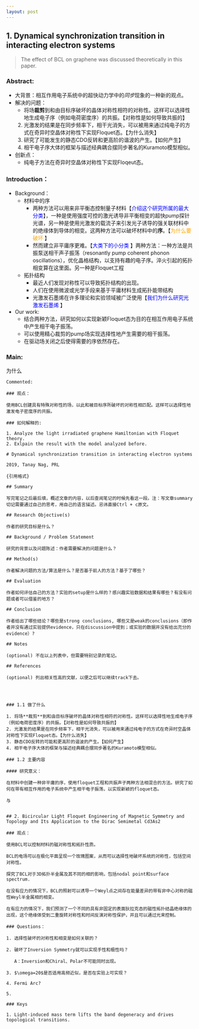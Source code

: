 ```yaml
---
layout: post
---
```


## 1. Dynamical synchronization transition in interacting electron systems

> The effect of BCL on graphene was discussed theoretically in this paper.

### Abstract:

- 大背景：相互作用电子系统中的超快动力学中的*同步*现象的一种新的观点。
- 解决的问题：
  - 将场**裁剪**到和由目标序破坏的晶体对称性相符的对称性。这样可以选择性地生成电子序（例如电荷密度序）的共振。【对称性是如何导致共振的】
  2. 光激发的结果是在同步频率下，相干光消失，可以被用来通过纯电子的方式在奇异时空晶体对称性下实现Floquet态。【为什么消失】
  3. 研究了可能发生的静态CDO反转和更高阶的谐波的产生。【如何产生】
  4. 相干电子序大体的框架与描述经典耦合摆同步著名的Kuramoto模型相似。
- 创新点：
  - 纯电子方法在奇异时空晶体对称性下实现Floqeut态。

### Introduction：

- Background：
  - 材料中的序
    - 两种方法可以用来非平衡态控制量子材料【<font color=blue>介绍这个研究所属的最大分类</font>】，一种是使用强度可控的激光诱导非平衡相变的超快pump探针光谱，另一种是使用光激发的载流子来引发光子诱导的强关联材料中的绝缘体到导体的相变。这两种方法可以破坏材料中的**序**。【<font color=orange>为什么要破坏</font> 】
    - 然而建立非平庸序更难。【<font color=blue>大类下的小分类</font> 】两种方法：一种方法是共振泵送相干声子振荡（resonantly pump coherent phonon oscillations），优化晶格结构，以支持有趣的电子序。淬火引起的拓扑相变算在这里面。另一种是Floquet工程
  - 拓扑结构
    - 最近人们发现对称性可以导致拓扑结构的出现。
    - 人们在使用微波或光学手段来基于平庸材料生成拓扑能带结构
    - 光激发石墨烯在许多理论和实验领域被广泛使用【<font color=blue>我们为什么研究光激发石墨烯</font> 】
- Our work:
  - 结合两种方法，研究如何以实现新颖Floquet态为目的在相互作用电子系统中产生相干电子振荡。
  - 可以使用精心裁剪的pump场实现选择性地产生需要的相干振荡。
  - 在驱动场关闭之后使得需要的序依然存在。

###  Main:

为什么







```
Commented:

### 观点：

使用BCL创建具有特殊对称性的场，以此和被目标序所破坏的对称性相匹配。这样可以选择性地激发电子密度序的共振。

### 如何解释的:

1. Analyze the light irradiated graphene Hamiltonian with Floquet theory. 
2. Exlpain the result with the model analyzed before. 

# Dynamical synchronization transition in interacting electron systems

2019, Tanay Nag, PRL

{引用格式}

## Summary

写完笔记之后最后填，概述文章的内容，以后查阅笔记的时候先看这一段。注：写文章summary切记需要通过自己的思考，用自己的语言描述。忌讳直接Ctrl + c原文。

## Research Objective(s)

作者的研究目标是什么？

## Background / Problem Statement

研究的背景以及问题陈述：作者需要解决的问题是什么？

## Method(s)

作者解决问题的方法/算法是什么？是否基于前人的方法？基于了哪些？

## Evaluation

作者如何评估自己的方法？实验的setup是什么样的？感兴趣实验数据和结果有哪些？有没有问题或者可以借鉴的地方？

## Conclusion

作者给出了哪些结论？哪些是strong conclusions, 哪些又是weak的conclusions（即作者并没有通过实验提供evidence，只在discussion中提到；或实验的数据并没有给出充分的evidence）?

## Notes

(optional) 不在以上列表中，但需要特别记录的笔记。

## References

(optional) 列出相关性高的文献，以便之后可以继续track下去。




### 1.1 做了什么

1. 将场**裁剪**到和由目标序破坏的晶体对称性相符的对称性。这样可以选择性地生成电子序（例如电荷密度序）的共振。【对称性是如何导致共振的】
2. 光激发的结果是在同步频率下，相干光消失，可以被用来通过纯电子的方式在奇异时空晶体对称性下实现Floquet态。【为什么消失】
3. 静态CDO反转的可能和更高阶的谐波的产生。【如何产生】
4. 相干电子序大体的框架与描述经典耦合摆同步著名的Kuramoto模型相似。

### 1.2 主要内容

#### 研究意义：

在材料中创建一种非平庸的序，使用floquet工程和共振声子两种方法相混合的方法。研究了如何在带有相互作用的电子系统中产生相干电子振荡，以实现新颖的floquet态。

与


## 2. Bicircular Light Floquet Engineering of Magnetic Symmetry and Topology and Its Application to the Dirac Semimetal Cd3As2

### 观点：

使用BCL可以控制材料的磁对称性和拓扑性质。

BCL的电场可以在极化平面呈现一个玫瑰图案，从而可以选择性地破坏系统的对称性，包括空间对称性。

探究了BCL对于3D拓扑半金属及其不同的相的影响，包括nodal point和surface spectrum.

在没有应力的情况下，BCL的照射可以诱导一个Weyl点之间存在能量差异的带有非中心对称的磁性Weyl半金属相的相变。

在有应力的情况下，我们预测了一个不同的具有非固定的表面狄拉克态的磁性拓扑结晶绝缘体的出现，这个绝缘体受到二重旋转对称性和时间反演对称性保护，并且可以通过光来控制。

### Questions：

1. 选择性破坏的对称性和相变是如何关联的？

2. 破坏了Inversion Symmetry就可以实现手性和极性吗？

   A：Inversion和Chiral、Polar不可能同时出现。

3. $\omega=20$是否适用高频近似，是否在实验上可实现？

4. Fermi Arc?

5. 

### Keys

1. Light-induced mass term lifts the band degeneracy and drives topological transitions.

```





